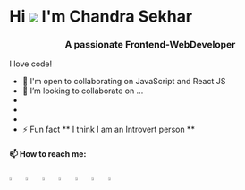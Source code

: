 Hi ![](https://user-images.githubusercontent.com/18350557/176309783-0785949b-9127-417c-8b55-ab5a4333674e.gif) I'm Chandra Sekhar
====================================================================================================================================
<h3 align="center">A passionate Frontend-WebDeveloper</h3>

 I love code!
- 🤝  I'm open to collaborating on JavaScript and React JS
- 👯 I’m looking to collaborate on ...
- 
- 
- 
- ⚡ Fun fact ** I think I am an Introvert person **

 #### 📫 How to reach me:
  
  [<img src="https://upload.wikimedia.org/wikipedia/commons/8/83/Steam_icon_logo.svg" width="3.5%"/>](https://steamcommunity.com/id/mongocds/)  &nbsp; [<img src="https://github.com/sciencepal/sciencepal/blob/master/assets/discord-round.svg" width="3.5%"/>](https://discord.gg/MnUUbHe)  &nbsp; [<img src="https://img.icons8.com/color/48/000000/twitter.png" width="3.5%"/>](https://twitter.com/sciencepal)  &nbsp; [<img src="https://img.icons8.com/color/48/000000/linkedin.png" width="3.5%"/>](https://www.linkedin.com/in/adityapal1/)  &nbsp; [<img src="https://pbs.twimg.com/profile_images/1551985640572583936/7nnX6til_400x400.jpg" width="3.5%"/>](https://profile.indeed.com/?hl=en_IN&co=IN&from=gnav-jobseeker-profile--profile-one-frontend)  &nbsp; [<img src="https://img.icons8.com/fluent/48/000000/instagram-new.png" width="3.5%"/>](https://www.instagram.com/aditya.pal23/)  &nbsp; <a href="mailto:aditya.pal.science@gmail.com"> <img src="https://img.icons8.com/fluent/48/000000/gmail.png" width="3.5%"/>
